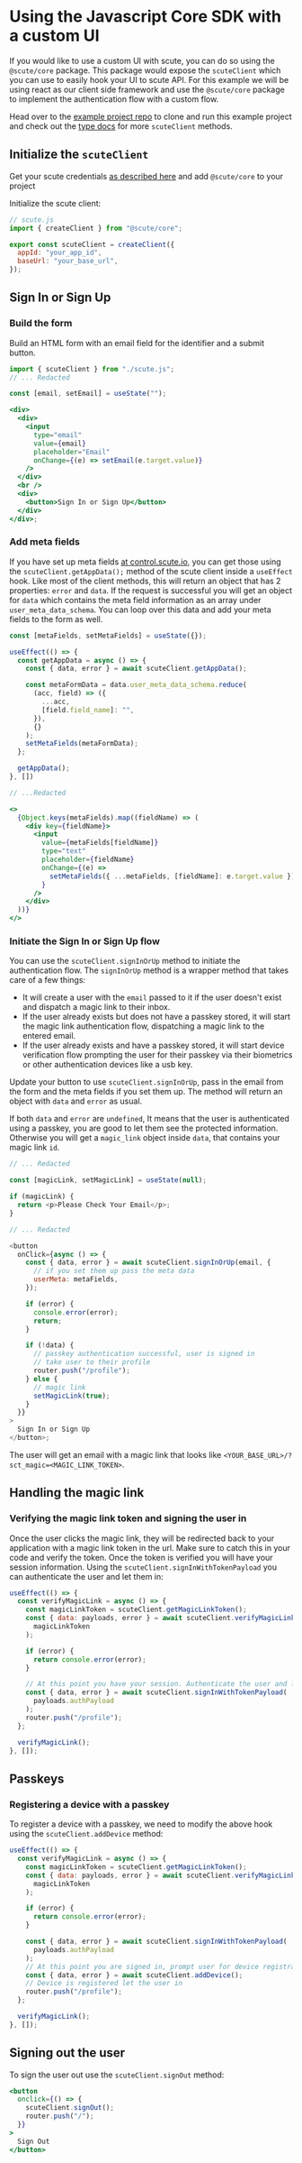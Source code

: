 <!-- TODO:
      - Add section to handle oauth
-->

# Using the Javascript Core SDK with a custom UI

If you would like to use a custom UI with scute, you can do so using the `@scute/core` package. This package would expose the `scuteClient` which you can use to easily hook your UI to scute API. For this example we will be using react as our client side framework and use the `@scute/core` package to implement the authentication flow with a custom flow.

Head over to the [example project repo](https://github.com/scuteai/react-core-sdk) to clone and run this example project and check out the [type docs](https://scute-js-docs.netlify.app/) for more `scuteClient` methods.

## Initialize the `scuteClient`

Get your scute credentials [as described here](./01-getting-credentials.md) and add `@scute/core` to your project

Initialize the scute client:

```js
// scute.js
import { createClient } from "@scute/core";

export const scuteClient = createClient({
  appId: "your_app_id",
  baseUrl: "your_base_url",
});
```

## Sign In or Sign Up

### Build the form

Build an HTML form with an email field for the identifier and a submit button.

```jsx
import { scuteClient } from "./scute.js";
// ... Redacted

const [email, setEmail] = useState("");

<div>
  <div>
    <input
      type="email"
      value={email}
      placeholder="Email"
      onChange={(e) => setEmail(e.target.value)}
    />
  </div>
  <br />
  <div>
    <button>Sign In or Sign Up</button>
  </div>
</div>;
```

### Add meta fields

If you have set up meta fields [at control.scute.io](https://control.scute.io), you can get those using the `scuteClient.getAppData();` method of the scute client inside a `useEffect` hook. Like most of the client methods, this will return an object that has 2 properties: `error` and `data`. If the request is successful you will get an object for `data` which contains the meta field information as an array under `user_meta_data_schema`. You can loop over this data and add your meta fields to the form as well.

```jsx
const [metaFields, setMetaFields] = useState({});

useEffect(() => {
  const getAppData = async () => {
    const { data, error } = await scuteClient.getAppData();

    const metaFormData = data.user_meta_data_schema.reduce(
      (acc, field) => ({
        ...acc,
        [field.field_name]: "",
      }),
      {}
    );
    setMetaFields(metaFormData);
  };

  getAppData();
}, [])

// ...Redacted

<>
  {Object.keys(metaFields).map((fieldName) => (
    <div key={fieldName}>
      <input
        value={metaFields[fieldName]}
        type="text"
        placeholder={fieldName}
        onChange={(e) =>
          setMetaFields({ ...metaFields, [fieldName]: e.target.value })
        }
      />
    </div>
  ))}
</>

```

### Initiate the Sign In or Sign Up flow

You can use the `scuteClient.signInOrUp` method to initiate the authentication flow. The `signInOrUp` method is a wrapper method that takes care of a few things:

- It will create a user with the `email` passed to it if the user doesn't exist and dispatch a magic link to their inbox.
- If the user already exists but does not have a passkey stored, it will start the magic link authentication flow, dispatching a magic link to the entered email.
- If the user already exists and have a passkey stored, it will start device verification flow prompting the user for their passkey via their biometrics or other authentication devices like a usb key.

Update your button to use `scuteClient.signInOrUp`, pass in the email from the form and the meta fields if you set them up. The method will return an object with `data` and `error` as usual.

If both `data` and `error` are `undefined`, It means that the user is authenticated using a passkey, you are good to let them see the protected information. Otherwise you will get a `magic_link` object inside `data`, that contains your magic link `id`.

```js
// ... Redacted

const [magicLink, setMagicLink] = useState(null);

if (magicLink) {
  return <p>Please Check Your Email</p>;
}

// ... Redacted

<button
  onClick={async () => {
    const { data, error } = await scuteClient.signInOrUp(email, {
      // if you set them up pass the meta data
      userMeta: metaFields,
    });

    if (error) {
      console.error(error);
      return;
    }

    if (!data) {
      // passkey authentication successful, user is signed in
      // take user to their profile
      router.push("/profile");
    } else {
      // magic link
      setMagicLink(true);
    }
  }}
>
  Sign In or Sign Up
</button>;
```

The user will get an email with a magic link that looks like `<YOUR_BASE_URL>/?sct_magic=<MAGIC_LINK_TOKEN>`.

## Handling the magic link

### Verifying the magic link token and signing the user in

Once the user clicks the magic link, they will be redirected back to your application with a magic link token in the url. Make sure to catch this in your code and verify the token. Once the token is verified you will have your session information. Using the `scuteClient.signInWithTokenPayload` you can authenticate the user and let them in:

```jsx
useEffect(() => {
  const verifyMagicLink = async () => {
    const magicLinkToken = scuteClient.getMagicLinkToken();
    const { data: payloads, error } = await scuteClient.verifyMagicLinkToken(
      magicLinkToken
    );

    if (error) {
      return console.error(error);
    }

    // At this point you have your session. Authenticate the user and let them in.
    const { data, error } = await scuteClient.signInWithTokenPayload(
      payloads.authPayload
    );
    router.push("/profile");
  };

  verifyMagicLink();
}, []);
```

## Passkeys

### Registering a device with a passkey

To register a device with a passkey, we need to modify the above hook using the `scuteClient.addDevice` method:

```jsx
useEffect(() => {
  const verifyMagicLink = async () => {
    const magicLinkToken = scuteClient.getMagicLinkToken();
    const { data: payloads, error } = await scuteClient.verifyMagicLinkToken(
      magicLinkToken
    );

    if (error) {
      return console.error(error);
    }

    const { data, error } = await scuteClient.signInWithTokenPayload(
      payloads.authPayload
    );
    // At this point you are signed in, prompt user for device registration
    const { data, error } = await scuteClient.addDevice();
    // Device is registered let the user in
    router.push("/profile");
  };

  verifyMagicLink();
}, []);
```

## Signing out the user

To sign the user out use the `scuteClient.signOut` method:

```jsx
<button
  onclick={() => {
    scuteClient.signOut();
    router.push("/");
  }}
>
  Sign Out
</button>
```
